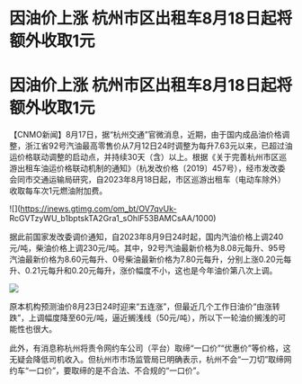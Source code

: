 # 因油价上涨 杭州市区出租车8月18日起将额外收取1元

# 因油价上涨 杭州市区出租车8月18日起将额外收取1元

【CNMO新闻】8月17日，据“杭州交通”官微消息，近期，由于国内成品油价格调整，浙江省92号汽油最高零售价从7月12日24时调整为每升7.63元以来，已超过油运价格联动调整的启动点，并持续30天（含）以上。根据《关于完善杭州市区巡游出租车油运价格联动机制的通知》（杭发改价格〔2019〕457号），经市发改委会同市交通运输局研究，自2023年8月18日起，市区巡游出租车（电动车除外）收取每车次1元燃油附加费。

![](https://inews.gtimg.com/om_bt/OV7qvUk-
RcGVTzyWU_b1bptskTA2Gra1_sOhlF53BAMCsAA/1000)

据此前国家发改委调价通知，自2023年8月9日24时起，国内汽油价格上调240元/吨，柴油价格上调230元/吨。其中，92号汽油最新价格为8.08元每升、95号汽油最新价格为8.60元每升、0号柴油最新价格为7.80元每升，分别上涨0.20元每升、0.21元每升和0.20元每升，涨价幅度不小，这也是今年油价第八次上调。

![](https://inews.gtimg.com/om_bt/O2Fuy2BKxA3ZGO_QcpiehOEo7GqTT2TdfQSqqmU7wHH6EAA/1000)

原本机构预测油价8月23日24时迎来“五连涨”，但最近几个工作日油价“由涨转跌”，上调幅度降至60元/吨，逼近搁浅线（50元/吨），所以下一轮油价搁浅的可能性也很大。

此外，有消息称杭州将责令网约车公司（平台）取缔“一口价”“优惠价”等价格，这无疑会降低司机收入。但杭州市市场监管局已明确表示，杭州不会“一刀切”取缔网约车“一口价”，要取缔的是不合法、不合规的“一口价”。

